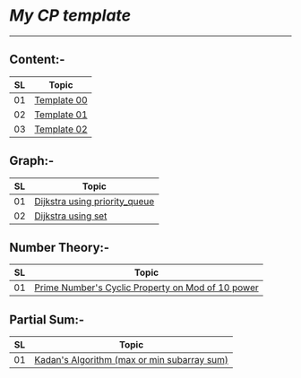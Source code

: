 # _**My CP template**_
---
## Content:-
|SL|Topic|
|---|---|
|01|[Template 00](https://github.com/zaman-37/my-cp-template/blob/main/code/cp_template00.cpp "template")|
|02|[Template 01](https://github.com/zaman-37/my-cp-template/blob/main/code/cp_template01.cpp "template")|
|03|[Template 02](https://github.com/zaman-37/my-cp-template/blob/main/code/cp_template02.cpp "template")|

## Graph:-
|SL|Topic|
|---|---|
|01|[Dijkstra using priority_queue](https://github.com/zaman-37/my-cp-template/blob/main/code/dijkstra_implementatipn_using_priority_queue.cpp "dijkstra")|
|02|[Dijkstra using set](https://github.com/zaman-37/my-cp-template/blob/main/code/dijkstra_implementatipn_using_set.cpp "dijkstra")|

## Number Theory:-
|SL|Topic|
|---|---|
|01|[Prime Number's Cyclic Property on Mod of 10 power](https://github.com/zaman-37/my-cp-template/blob/main/code/cyclic_property_of_prim_numbers.cpp "Prime number")|

## Partial Sum:-
|SL|Topic|
|---|---|
|01|[Kadan's Algorithm (max or min subarray sum)](https://github.com/zaman-37/my-cp-template/blob/a087f881eec9e374a4a0540f6b8953649a7e8cd5/code/kadane_s__algorithm.cpp "max or min subarray sum")|
